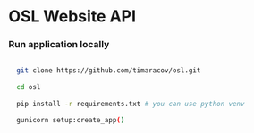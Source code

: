 # OSL Website API

### Run application locally 
```bash

  git clone https://github.com/timaracov/osl.git
  
  cd osl
  
  pip install -r requirements.txt # you can use python venv

  gunicorn setup:create_app()
```
